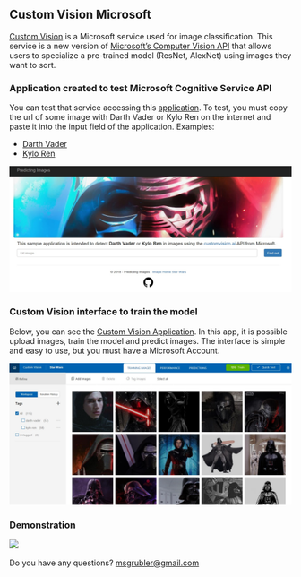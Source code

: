 ## Custom Vision Microsoft

<a href="https://customvision.ai" target="_blank">Custom Vision</a> is a Microsoft service used for image classification. This service is a new version of <a href="https://www.microsoft.com/cognitive-services/en-us/computer-vision-api" target="_blank">Microsoft’s Computer Vision API</a> that allows users to specialize a pre-trained model (ResNet, AlexNet) using images they want to sort.

### Application created to test Microsoft Cognitive Service API

You can test that service accessing this <a href="http://predictimages.azurewebsites.net/" target="_blank">application</a>. To test, you must copy the url of some image with Darth Vader or Kylo Ren on the internet and paste it into the input field of the application.
Examples:
* <a href="https://geeksaw.com.br/wp-content/uploads/2017/03/darth-vader-1-cover-header.jpg" target="_blank">Darth Vader</a>
* <a href="http://ambrosia.com.br/wp-content/uploads/2015/12/Kylo-Ren-In-Star-Wars.jpg" target="_blank">Kylo Ren</a>

<img src="./images/app.jpg" />

### Custom Vision interface to train the model

Below, you can see the <a href="https://customvision.ai" target="_blank">Custom Vision Application</a>. In this app, it is possible upload images, train the model and predict images. The interface is simple and easy to use, but you must have a Microsoft Account.

<img src="./images/custon-vision.jpg" />

### Demonstration
<img src="./images/apresentation.gif" />

Do you have any questions? msgrubler@gmail.com
